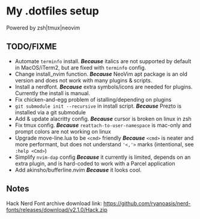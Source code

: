 # My .dotfiles setup

Powered by zsh|tmux|neovim

## TODO/FIXME

 * Automate `terminfo` install. ___Because___ italics are not supported by default in MacOS/iTerm2, but are fixed with `terminfo` config.
 * Change install_nvim function. ___Because___ NeoVim apt package is an old version and does not work with many plugins & scripts.
 * Install a nerdfont. ___Because___ extra symbols/icons are needed for plugins. Currently the install is manual.
 * Fix chicken-and-egg problem of istalling/depending on plugins
 * `git submodule init --recursive` in install script. ___Because___ Prezto is installed via a git submodule
 * Add & update alacritty config. ___Because___ cursor is broken on linux in zsh
 * Fix tmux config. ___Because___ `reattach-to-user-namespace` is mac-only and prompt colors are not working on linux
 * Upgrade move-line.lua to be `<cmd>` friendly ___Because___ `<cmd>` is neater and more performant, but does not understand `'<,'>` marks (intentional, see `:help <Cmd>`)
 * Simplify `nvim-dap` config ___Because___ it currently is limited, depends on an extra plugin, and is hard-coded to work with a Parcel application
 * Add akinsho/bufferline.nvim ___Because___ it looks cool.

## Notes

Hack Nerd Font archive download link: https://github.com/ryanoasis/nerd-fonts/releases/download/v2.1.0/Hack.zip
